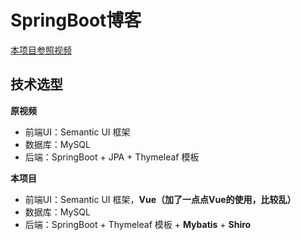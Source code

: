 # SpringBoot博客

[本项目参照视频](https://www.bilibili.com/video/BV13t411T72J)

## 技术选型

**原视频**

* 前端UI：Semantic UI 框架
* 数据库：MySQL
* 后端：SpringBoot + JPA + Thymeleaf 模板

**本项目**

* 前端UI：Semantic UI 框架，**Vue（加了一点点Vue的使用，比较乱）**
* 数据库：MySQL
* 后端：SpringBoot + Thymeleaf 模板 + **Mybatis** + **Shiro**

